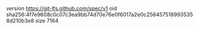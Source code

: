 version https://git-lfs.github.com/spec/v1
oid sha256:4f7e9608c0c07c3ea9bb74d70e76e0f6017a2e0c2564575189935358d210b3e8
size 7164
